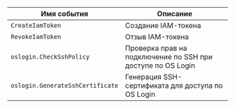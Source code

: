 Имя события | Описание
--- | ---
`CreateIamToken` | Создание IAM-токена
`RevokeIamToken` | Отзыв IAM-токена
`oslogin.CheckSshPolicy` | Проверка прав на подключение по SSH при доступе по OS Login
`oslogin.GenerateSshCertificate` | Генерация SSH-сертификата для доступа по OS Login